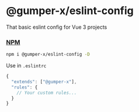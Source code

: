 # @gumper-x/eslint-config

That basic eslint config for Vue 3 projects 

### <a href="https://www.npmjs.com/package/@gumper-x/eslint-config" target="_blank">NPM</a>

```bash
npm i @gumper-x/eslint-config -D
```
Use in `.eslintrc`
```js
{
  "extends": ["@gumper-x"],
  "rules": {
    // Your custom rules...
  }
}
```
